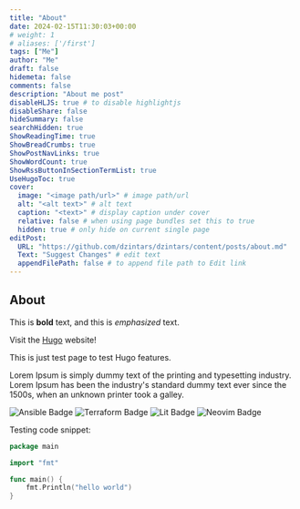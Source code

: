 ```yaml
---
title: "About"
date: 2024-02-15T11:30:03+00:00
# weight: 1
# aliases: ['/first']
tags: ["Me"]
author: "Me"
draft: false
hidemeta: false
comments: false
description: "About me post"
disableHLJS: true # to disable highlightjs
disableShare: false
hideSummary: false
searchHidden: true
ShowReadingTime: true
ShowBreadCrumbs: true
ShowPostNavLinks: true
ShowWordCount: true
ShowRssButtonInSectionTermList: true
UseHugoToc: true
cover:
  image: "<image path/url>" # image path/url
  alt: "<alt text>" # alt text
  caption: "<text>" # display caption under cover
  relative: false # when using page bundles set this to true
  hidden: true # only hide on current single page
editPost:
  URL: "https://github.com/dzintars/dzintars/content/posts/about.md"
  Text: "Suggest Changes" # edit text
  appendFilePath: false # to append file path to Edit link
---
```


## About

This is **bold** text, and this is _emphasized_ text.

Visit the [Hugo](https://gohugo.io) website!

This is just test page to test Hugo features.

Lorem Ipsum is simply dummy text of the printing and typesetting industry. Lorem
Ipsum has been the industry's standard dummy text ever since the 1500s, when an
unknown printer took a galley.

![Ansible Badge](https://img.shields.io/badge/Ansible-E00?logo=ansible&logoColor=fff&style=flat)
![Terraform Badge](https://img.shields.io/badge/Terraform-844FBA?logo=terraform&logoColor=fff&style=flat)
![Lit Badge](https://img.shields.io/badge/Lit-324FFF?logo=lit&logoColor=fff&style=flat)
![Neovim Badge](https://img.shields.io/badge/Neovim-57A143?logo=neovim&logoColor=fff&style=flat)

Testing code snippet:

```go
package main

import "fmt"

func main() {
    fmt.Println("hello world")
}
```

